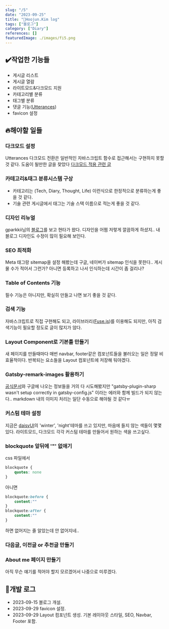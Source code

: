 ```yaml
---
slug: "/5"
date: "2023-09-25"
title: "📝Hoojun.Kim log"
tags: ["블로그"]
category: ["Diary"]
references: []
featuredImage: ./images/fi5.png
---
```


## ✔️작업한 기능들
- 게시글 리스트
- 게시글 열람
- 라이트모드&다크모드 지원
- 카테고리별 분류
- 태그별 분류
- 댓글 기능([Utterances](https://utteranc.es/))
- favicon 설정

## 🔥해야할 일들
### 다크모드 설정
Utterances 다크모드 전환은 일반적인 자바스크립트 함수로 접근해서는 구현하지 못할 것 같다. 도움이 될만한 글을 찾았다 [다크모드 적용 관련 글](https://www.sungikchoi.com/blog/gatsby-dark-mode/)

### 카테고리&태그 분류시스템 구상
- 카테고리는 (Tech, Diary, Thought, Life) 이런식으로 한정적으로 분류하는게 좋을 것 같다.
- 기술 관련 게시글에서 태그는 기술 스택 이름으로 적는게 좋을 것 같다.

### 디자인 리뉴얼
gparkkii님의 [블로그](https://gparkkii.github.io/)를 보고 현타가 왔다. 디자인을 어쩜 저렇게 깔끔하게 하셨지..
내 블로그 디자인도 수정이 많이 필요해 보인다.

### SEO 최적화
Meta 태그랑 sitemap을 설정 해봤는데 구글, 네이버가 sitemap 인식을 못한다.. 게시물 수가 적어서 그런가? 아니면 등록하고 나서 인식하는데 시간이 좀 걸리나?

### Table of Contents 기능
필수 기능은 아니지만, 확실히 만들고 나면 보기 좋을 것 같다.

### 검색 기능
자바스크립트로 직접 구현해도 되고, 라이브러리([Fuse.js](https://www.fusejs.io/))를 이용해도 되지만, 아직 검색기능이 필요할 정도로 글이 많지가 않다.

### Layout Component로 기본틀 만들기
새 페이지를 만들때마다 매번 navbar, footer같은 컴포넌트들을 불러오는 일은 정말 비효율적이다. 반복되는 요소들을 Layout 컴포넌트에 저장해 둬야겠다.

### Gatsby-remark-images 활용하기
[공식문서](https://www.gatsbyjs.com/plugins/gatsby-remark-images/)와 구글에 나오는 정보들을 거의 다 시도해봤지만
"gatsby-plugin-sharp wasn't setup correctly in gatsby-config.js" 이라는 에러와 함께 빌드가 되지 않는다..
markdown 내의 이미지 처리는 일단 수동으로 해야될 것 같다ㅠ

### 커스텀 테마 설정
지금은 [daisyUI](https://daisyui.com/)의 'winter', 'night'테마를 쓰고 있지만, 마음에 들지 않는 색들이 몇몇 있다. 라이트모드, 다크모드 각각 커스텀
테마를 만들어서 원하는 색을 쓰고싶다.

### blockquote 앞뒤에 '"' 없애기
css 파일에서
```css
blockquote {
    quotes: none
}
```
아니면
```css
blockquote:before {
    content:""
}
blockquote:after {
    content:""
}
```
하면 없어지는 줄 알았는데 안 없어지네..

### 다음글, 이전글 or 추천글 만들기

### About me 페이지 만들기
아직 무슨 얘기를 적어야 할지 모르겠어서 나중으로 미루겠다.

## 📝개발 로그
- 2023-09-15 블로그 개설.
- 2023-09-29 favicon 설정.
- 2023-09-29 Layout 컴포넌트 생성. 기본 레이아웃 스타일, SEO, Navbar, Footer 포함.